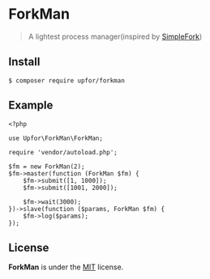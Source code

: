 # ForkMan
> A lightest process manager(inspired by [SimpleFork](https://github.com/SegmentFault/SimpleFork))

## Install
```
$ composer require upfor/forkman
```

## Example
```
<?php

use Upfor\ForkMan\ForkMan;

require 'vendor/autoload.php';

$fm = new ForkMan(2);
$fm->master(function (ForkMan $fm) {
    $fm->submit([1, 1000]);
    $fm->submit([1001, 2000]);

    $fm->wait(3000);
})->slave(function ($params, ForkMan $fm) {
    $fm->log($params);
});

```

## License
**ForkMan** is under the [MIT](LICENSE) license.
